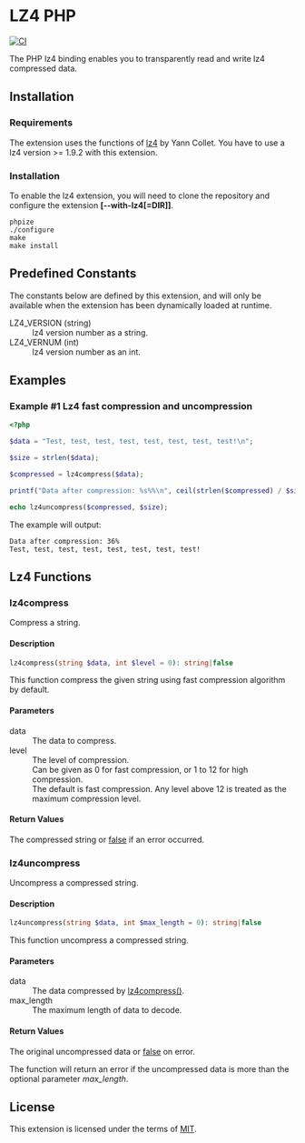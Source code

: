 # LZ4 PHP

[![CI](https://github.com/dew-serverless/php-ext-lz4/actions/workflows/ci.yml/badge.svg)](https://github.com/dew-serverless/php-ext-lz4/actions/workflows/ci.yml)

The PHP lz4 binding enables you to transparently read and write lz4
compressed data.

## Installation

### Requirements

The extension uses the functions of [lz4](https://github.com/lz4/lz4)
by Yann Collet. You have to use a lz4 version >= 1.9.2 with this extension.

### Installation

To enable the lz4 extension, you will need to clone the repository and
configure the extension **[--with-lz4[=DIR]]**.

```shell
phpize
./configure
make
make install
```

## Predefined Constants

The constants below are defined by this extension, and will only be available
when the extension has been dynamically loaded at runtime.

<dl>
    <dt>LZ4_VERSION (string)</dt>
    <dd>lz4 version number as a string.</dd>
    <dt>LZ4_VERNUM (int)</dt>
    <dd>lz4 version number as an int.</dd>
</dl>

## Examples

### Example #1 Lz4 fast compression and uncompression

```php
<?php

$data = "Test, test, test, test, test, test, test, test!\n";

$size = strlen($data);

$compressed = lz4compress($data);

printf("Data after compression: %s%%\n", ceil(strlen($compressed) / $size * 100));

echo lz4uncompress($compressed, $size);
```

The example will output:

```
Data after compression: 36%
Test, test, test, test, test, test, test, test!
```

## Lz4 Functions

### lz4compress

Compress a string.

#### Description

```php
lz4compress(string $data, int $level = 0): string|false
```

This function compress the given string using fast compression algorithm
by default.

#### Parameters

<dl>
    <dt>data</dt>
    <dd>The data to compress.</dd>
    <dt>level</dt>
    <dd>The level of compression.</dd>
    <dd>Can be given as 0 for fast compression, or 1 to 12 for high compression.</dd>
    <dd>The default is fast compression. Any level above 12 is treated as the maximum compression level.</dd>
</dl>

#### Return Values

The compressed string or [false](https://www.php.net/manual/en/reserved.constants.php#constant.false)
if an error occurred.

### lz4uncompress

Uncompress a compressed string.

#### Description

```php
lz4uncompress(string $data, int $max_length = 0): string|false
```

This function uncompress a compressed string.

#### Parameters

<dl>
    <dt>data</dt>
    <dd>The data compressed by <a href="#lz4compress">lz4compress()</a>.</dd>
    <dt>max_length</dt>
    <dd>The maximum length of data to decode.</dd>
</dl>

#### Return Values

The original uncompressed data or [false](https://www.php.net/manual/en/reserved.constants.php#constant.false)
on error.

The function will return an error if the uncompressed data is more than
the optional parameter _max_length_.

## License

This extension is licensed under the terms of [MIT](LICENSE.md).
